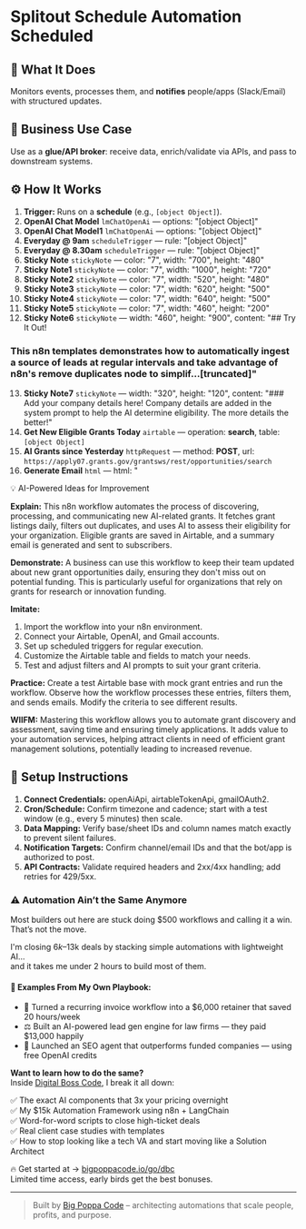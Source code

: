 # Splitout Schedule Automation Scheduled
## 🚀 What It Does
Monitors events, processes them, and **notifies** people/apps (Slack/Email) with structured updates.

## 💼 Business Use Case
Use as a **glue/API broker**: receive data, enrich/validate via APIs, and pass to downstream systems.

## ⚙️ How It Works
1. **Trigger:** Runs on a **schedule** (e.g., `[object Object]`).
2. **OpenAI Chat Model** `lmChatOpenAi` — options: "[object Object]"
3. **OpenAI Chat Model1** `lmChatOpenAi` — options: "[object Object]"
4. **Everyday @ 9am** `scheduleTrigger` — rule: "[object Object]"
5. **Everyday @ 8.30am** `scheduleTrigger` — rule: "[object Object]"
6. **Sticky Note** `stickyNote` — color: "7", width: "700", height: "480"
7. **Sticky Note1** `stickyNote` — color: "7", width: "1000", height: "720"
8. **Sticky Note2** `stickyNote` — color: "7", width: "520", height: "480"
9. **Sticky Note3** `stickyNote` — color: "7", width: "620", height: "500"
10. **Sticky Note4** `stickyNote` — color: "7", width: "640", height: "500"
11. **Sticky Note5** `stickyNote` — color: "7", width: "460", height: "200"
12. **Sticky Note6** `stickyNote` — width: "460", height: "900", content: "## Try It Out!

### This n8n templates demonstrates how to automatically ingest a source of leads at regular intervals and take advantage of n8n's remove duplicates node to simplif…[truncated]"
13. **Sticky Note7** `stickyNote` — width: "320", height: "120", content: "### Add your company details here!
Company details are added in the system prompt to help the AI determine eligibility. The more details the better!"
14. **Get New Eligible Grants Today** `airtable` — operation: **search**, table: `[object Object]`
15. **AI Grants since Yesterday** `httpRequest` — method: **POST**, url: `https://apply07.grants.gov/grantsws/rest/opportunities/search`
16. **Generate Email** `html` — html: "<!DOCTYPE HTML PUBLIC "-//W3C//DTD XHTML 1.0 Transitional //EN" "http://www.w3.org/TR/xhtml1/DTD/xhtml1-transitional.dtd">
<html xmlns="http://www.w3.org/1999/xhtml" xmlns:v="urn:s…[truncated]"
17. **Grants to List** `splitOut` — options: "[object Object]", fieldToSplitOut: "oppHits"
18. **Get Subscribers** `airtable` — operation: **search**, table: `[object Object]`
19. **Only New Grants** `removeDuplicates` — operation: **removeItemsSeenInPreviousExecutions**
20. **Send Subscriber Email** `gmail` — sendTo: "={{ $json.Email }}", message: "={{ $('Generate Email').first().json.html }}", options: "[object Object]"
21. **Get Grant Details** `httpRequest` — method: **POST**, url: `https://apply07.grants.gov/grantsws/rest/opportunity/details`
22. **Summarize Synopsis** `informationExtractor` — text: "=Agency: {{ $json.synopsis.agencyName }}
Title: {{ $json.opportunityTitle }}
Synopsis: {{ $json.synopsis.synopsisDesc }}", options: "[object Object]", schemaType: "manual"
23. **Eligibility Factors** `informationExtractor` — text: "=Agency: {{ $json.synopsis.agencyName }}
Title: {{ $json.opportunityTitle }}
Synopsis: {{ $json.synopsis.synopsisDesc }}
Eligibility: {{ $json.synopsis.applicantEligibilityDesc }}", options: "[object Object]", schemaType: "manual"
24. **Merge** `merge` — mode: "combine", options: "[object Object]", combineBy: "combineByPosition"
25. **Save to Tracker** `airtable` — operation: **create**, table: `[object Object]`

## 💡 AI-Powered Ideas for Improvement
**Explain:** This n8n workflow automates the process of discovering, processing, and communicating new AI-related grants. It fetches grant listings daily, filters out duplicates, and uses AI to assess their eligibility for your organization. Eligible grants are saved in Airtable, and a summary email is generated and sent to subscribers.

**Demonstrate:** A business can use this workflow to keep their team updated about new grant opportunities daily, ensuring they don't miss out on potential funding. This is particularly useful for organizations that rely on grants for research or innovation funding.

**Imitate:** 
1. Import the workflow into your n8n environment.
2. Connect your Airtable, OpenAI, and Gmail accounts.
3. Set up scheduled triggers for regular execution.
4. Customize the Airtable table and fields to match your needs.
5. Test and adjust filters and AI prompts to suit your grant criteria.

**Practice:** Create a test Airtable base with mock grant entries and run the workflow. Observe how the workflow processes these entries, filters them, and sends emails. Modify the criteria to see different results.

**WIIFM:** Mastering this workflow allows you to automate grant discovery and assessment, saving time and ensuring timely applications. It adds value to your automation services, helping attract clients in need of efficient grant management solutions, potentially leading to increased revenue.

## 🔧 Setup Instructions
1. **Connect Credentials:** openAiApi, airtableTokenApi, gmailOAuth2.
2. **Cron/Schedule:** Confirm timezone and cadence; start with a test window (e.g., every 5 minutes) then scale.
3. **Data Mapping:** Verify base/sheet IDs and column names match exactly to prevent silent failures.
4. **Notification Targets:** Confirm channel/email IDs and that the bot/app is authorized to post.
5. **API Contracts:** Validate required headers and 2xx/4xx handling; add retries for 429/5xx.

### ⚠️ Automation Ain’t the Same Anymore

Most builders out here are stuck doing $500 workflows and calling it a win.  
That’s not the move.  

I'm closing $6k–$13k deals by stacking simple automations with lightweight AI...  
and it takes me under 2 hours to build most of them.

#### 🧠 Examples From My Own Playbook:
- 🔁 Turned a recurring invoice workflow into a $6,000 retainer that saved 20 hours/week  
- ⚖️ Built an AI-powered lead gen engine for law firms — they paid $13,000 happily  
- 🚀 Launched an SEO agent that outperforms funded companies — using free OpenAI credits  

**Want to learn how to do the same?**  
Inside [Digital Boss Code](https://bigpoppacode.io/go/dbc), I break it all down:

✅ The exact AI components that 3x your pricing overnight  
✅ My $15k Automation Framework using n8n + LangChain  
✅ Word-for-word scripts to close high-ticket deals  
✅ Real client case studies with templates  
✅ How to stop looking like a tech VA and start moving like a Solution Architect  

🔥 Get started at → [bigpoppacode.io/go/dbc](https://bigpoppacode.io/go/dbc)  
Limited time access, early birds get the best bonuses.

---
> Built by [Big Poppa Code](https://bigpoppacode.io) – architecting automations that scale people, profits, and purpose.
